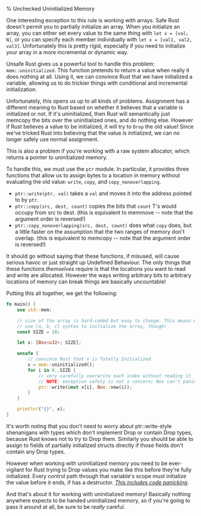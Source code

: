 % Unchecked Uninitialized Memory

One interesting exception to this rule is working with arrays. Safe Rust doesn't
permit you to partially initialize an array. When you initialize an array, you
can either set every value to the same thing with `let x = [val; N]`, or you can
specify each member individually with `let x = [val1, val2, val3]`.
Unfortunately this is pretty rigid, especially if you need to initialize your
array in a more incremental or dynamic way.

Unsafe Rust gives us a powerful tool to handle this problem:
`mem::uninitialized`. This function pretends to return a value when really
it does nothing at all. Using it, we can convince Rust that we have initialized
a variable, allowing us to do trickier things with conditional and incremental
initialization.

Unfortunately, this opens us up to all kinds of problems. Assignment has a
different meaning to Rust based on whether it believes that a variable is
initialized or not. If it's uninitialized, then Rust will semantically just
memcopy the bits over the uninitialized ones, and do nothing else. However if Rust
believes a value to be initialized, it will try to `Drop` the old value!
Since we've tricked Rust into believing that the value is initialized, we
can no longer safely use normal assignment.

This is also a problem if you're working with a raw system allocator, which
returns a pointer to uninitialized memory.

To handle this, we must use the `ptr` module. In particular, it provides
three functions that allow us to assign bytes to a location in memory without
evaluating the old value: `write`, `copy`, and `copy_nonoverlapping`.

* `ptr::write(ptr, val)` takes a `val` and moves it into the address pointed
  to by `ptr`.
* `ptr::copy(src, dest, count)` copies the bits that `count` T's would occupy
  from src to dest. (this is equivalent to memmove -- note that the argument
  order is reversed!)
* `ptr::copy_nonoverlapping(src, dest, count)` does what `copy` does, but a
  little faster on the assumption that the two ranges of memory don't overlap.
  (this is equivalent to memcopy -- note that the argument order is reversed!)

It should go without saying that these functions, if misused, will cause serious
havoc or just straight up Undefined Behaviour. The only things that these
functions *themselves* require is that the locations you want to read and write
are allocated. However the ways writing arbitrary bits to arbitrary
locations of memory can break things are basically uncountable!

Putting this all together, we get the following:

```rust
fn main() {
	use std::mem;

	// size of the array is hard-coded but easy to change. This means we can't
	// use [a, b, c] syntax to initialize the array, though!
	const SIZE = 10;

	let x: [Box<u32>; SIZE];

	unsafe {
		// convince Rust that x is Totally Initialized
		x = mem::uninitialized();
		for i in 0..SIZE {
			// very carefully overwrite each index without reading it
			// NOTE: exception safety is not a concern; Box can't panic
			ptr::write(&mut x[i], Box::new(i));
		}
	}

	println!("{}", x);
}
```

It's worth noting that you don't need to worry about ptr::write-style
shenanigans with types which don't implement Drop or
contain Drop types, because Rust knows not to try to Drop them. Similarly you
should be able to assign to fields of partially initialized structs
directly if those fields don't contain any Drop types.

However when working with uninitialized memory you need to be ever-vigilant for
Rust trying to Drop values you make like this before they're fully initialized.
Every control path through that variable's scope must initialize the value
before it ends, if has a destructor.
*[This includes code panicking](unwinding.html)*.

And that's about it for working with uninitialized memory! Basically nothing
anywhere expects to be handed uninitialized memory, so if you're going to pass
it around at all, be sure to be *really* careful.